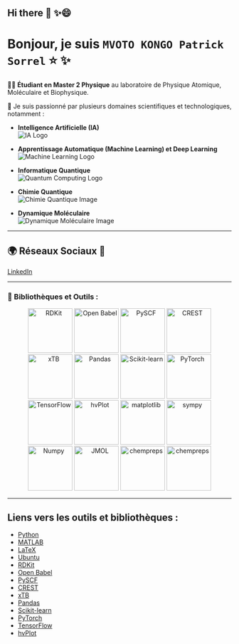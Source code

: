 ## Hi there 👋 ✨😄
# Bonjour, je suis `MVOTO KONGO Patrick Sorrel` ⭐ ✨

👨‍🎓 **Étudiant en Master 2 Physique** au laboratoire de Physique Atomique, Moléculaire et Biophysique.

🌱 Je suis passionné par plusieurs domaines scientifiques et technologiques, notamment :

- **Intelligence Artificielle (IA)**  
  ![IA Logo](https://png.pngtree.com/png-vector/20240319/ourmid/pngtree-artificial-intelligence-logo-png-image_11963142.png)
  
- **Apprentissage Automatique (Machine Learning) et Deep Learning**  
  ![Machine Learning Logo](https://kaizen-solutions.net/Medias/content/Workflow.drawio-1000039.png)
  
- **Informatique Quantique**  
  ![Quantum Computing Logo](https://encrypted-tbn0.gstatic.com/images?q=tbn:ANd9GcRTQS-agW1Eajg_W69mWrB7ERyWkwq-Hx42SvzIXjrVuGxbtjNCfJQLRk7ETXBVkBJZLr8&usqp=CAU)

- **Chimie Quantique**  
  ![Chimie Quantique Image](https://dwg31ai31okv0.cloudfront.net/images/Article_Images/ImageForArticle_121(1).jpg)

- **Dynamique Moléculaire**  
  ![Dynamique Moléculaire Image](https://encrypted-tbn0.gstatic.com/images?q=tbn:ANd9GcSS2oIzhm32i2Ssa1zbYmOwgb_APXRWIPuv0w&s)

---

## 🌍 Réseaux Sociaux 💬

[LinkedIn](https://linkedin.com/in/patrick-sorrel-mvoto-kongo-641a41273)

---

###  🔭 Bibliothèques et Outils :

<p align="center">
  <img src="https://www.cresset-group.com/media/uploads/files/746x486_RDKit-UGM-thumbnail.png" alt="RDKit" width="100" height="100"/>
  <img src="https://encrypted-tbn0.gstatic.com/images?q=tbn:ANd9GcTXdOY5ZSQDLoOG8dNBfZLETzdDiE_aWJxnNw&s" alt="Open Babel" width="100" height="100"/>
  <img src="https://static.wixstatic.com/media/9b4e02_0c9a0d8d237c46dcba6876358fadfe3f~mv2.jpg/v1/fill/w_350,h_350,al_c,lg_1,q_80,enc_auto/pyscf-logo.jpg" alt="PySCF" width="100" height="100"/>
  <img src="https://encrypted-tbn0.gstatic.com/images?q=tbn:ANd9GcRNt27jEuTiG4NKItTQMsTiSSEt4G2yq_u_Rg&s" alt="CREST" width="100" height="100"/>
  <img src="https://repository-images.githubusercontent.com/211856832/098b5580-5bc6-11ea-8aca-107e90fe96c3" alt="xTB" width="100" height="100"/>
  <img src="https://encrypted-tbn0.gstatic.com/images?q=tbn:ANd9GcQmbk2Guoy3pIIK3-EqKfAMaUFnCY5zEOq20A&s" alt="Pandas" width="100" height="100"/>
  <img src="https://scikit-learn.org/stable/_static/scikit-learn-logo-small.png" alt="Scikit-learn" width="100" height="100"/>
  <img src="https://pytorch.org/assets/images/pytorch-logo.png" alt="PyTorch" width="100" height="100"/>
  <img src="https://upload.wikimedia.org/wikipedia/commons/thumb/2/2d/Tensorflow_logo.svg/512px-Tensorflow_logo.svg.png" alt="TensorFlow" width="100" height="100"/>
  <img src="https://blog.holoviz.org/posts/hvplot_announcement/images/hvplot-wm.png" alt="hvPlot" width="100" height="100"/>
  <img src="https://media.licdn.com/dms/image/D4D12AQGcGmAd9Cqraw/article-cover_image-shrink_600_2000/0/1688537312933?e=2147483647&v=beta&t=p7C9OMCJl8NmJdRyb_b-rfwK2iwgy87BfWPYVkHtyHQ" alt="matplotlib" width="100" height="100"/>
  <img src="https://datascientest.com/en/files/2024/01/sympy-datascientest.webp" alt="sympy" width="100" height="100"/>
   <img src="https://upload.wikimedia.org/wikipedia/commons/thumb/3/31/NumPy_logo_2020.svg/1200px-NumPy_logo_2020.svg.png" alt="Numpy" width="100" height="100"/>
  <img src="https://encrypted-tbn0.gstatic.com/images?q=tbn:ANd9GcT7D5KlrrQoeUHQrqQPwczOYFf6B8_yBgrX7Q&s" alt="JMOL" width="100" height="100"/>
  <img src="https://avatars.githubusercontent.com/u/47895636?s=280&v=4" alt="chempreps" width="100" height="100"/>
  <img src="https://encrypted-tbn0.gstatic.com/images?q=tbn:ANd9GcTgl8KUFboFTc8brkmeMq4D5nYOp5FpPj4oow&s" alt="chempreps" width="100" height="100"/>
</p>

---

## Liens vers les outils et bibliothèques :

- [Python](https://www.python.org/)
- [MATLAB](https://www.mathworks.com/products/matlab.html)
- [LaTeX](https://www.latex-project.org/)
- [Ubuntu](https://ubuntu.com/)
- [RDKit](https://www.rdkit.org/)
- [Open Babel](https://openbabel.org/wiki/Main_Page)
- [PySCF](https://pyscf.org/)
- [CREST](https://crest-openmgc.readthedocs.io/en/latest/)
- [xTB](https://xtb-docs.readthedocs.io/en/latest/)
- [Pandas](https://pandas.pydata.org/)
- [Scikit-learn](https://scikit-learn.org/)
- [PyTorch](https://pytorch.org/)
- [TensorFlow](https://www.tensorflow.org/)
- [hvPlot](https://hvplot.holoviz.org/)
 
<!--
**GitNindjapatrick/GitNindjapatrick** is a ✨ _special_ ✨ repository because its `README.md` (this file) appears on your GitHub profile.

Here are some ideas to get you started:
![Mon image](https://github.com/GitNindjapatrick/GitNindjapatrick/xtb_Crest_sharber_notebook_/images/Pyscf.png
)

/xtb_Crest_sharber_notebook_/images
- 🔭 I’m currently working on ...
- 🌱 I’m currently learning ...
- 👯 I’m looking to collaborate on ...
- 🤔 I’m looking for help with ...
- 💬 Ask me about ...
- 📫 How to reach me: ...
- 😄 Pronouns: ...
- ⚡ Fun fact: ...
-->
